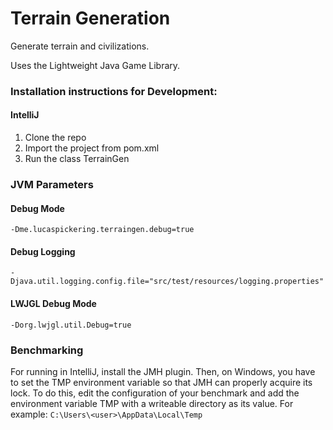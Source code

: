 # Terrain Generation
Generate terrain and civilizations.
  
Uses the Lightweight Java Game Library.  
### Installation instructions for Development:
#### IntelliJ
1. Clone the repo
2. Import the project from pom.xml
3. Run the class TerrainGen

### JVM Parameters
#### Debug Mode
`-Dme.lucaspickering.terraingen.debug=true`

#### Debug Logging
`-Djava.util.logging.config.file="src/test/resources/logging.properties"`

#### LWJGL Debug Mode
`-Dorg.lwjgl.util.Debug=true`

### Benchmarking
For running in IntelliJ, install the JMH plugin. Then, on Windows, you have to set the TMP
environment variable so that JMH can properly acquire its lock. To do this, edit the configuration
of your benchmark and add the environment variable TMP with a writeable directory as its value.
For example:
`C:\Users\<user>\AppData\Local\Temp`